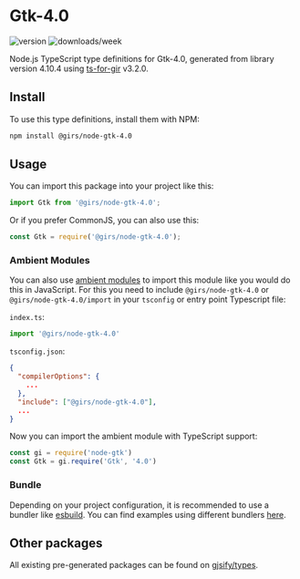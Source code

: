 
# Gtk-4.0

![version](https://img.shields.io/npm/v/@girs/node-gtk-4.0)
![downloads/week](https://img.shields.io/npm/dw/@girs/node-gtk-4.0)


Node.js TypeScript type definitions for Gtk-4.0, generated from library version 4.10.4 using [ts-for-gir](https://github.com/gjsify/ts-for-gir) v3.2.0.


## Install

To use this type definitions, install them with NPM:
```bash
npm install @girs/node-gtk-4.0
```

## Usage

You can import this package into your project like this:
```ts
import Gtk from '@girs/node-gtk-4.0';
```

Or if you prefer CommonJS, you can also use this:
```ts
const Gtk = require('@girs/node-gtk-4.0');
```

### Ambient Modules

You can also use [ambient modules](https://github.com/gjsify/ts-for-gir/tree/main/packages/cli#ambient-modules) to import this module like you would do this in JavaScript.
For this you need to include `@girs/node-gtk-4.0` or `@girs/node-gtk-4.0/import` in your `tsconfig` or entry point Typescript file:

`index.ts`:
```ts
import '@girs/node-gtk-4.0'
```

`tsconfig.json`:
```json
{
  "compilerOptions": {
    ...
  },
  "include": ["@girs/node-gtk-4.0"],
  ...
}
```

Now you can import the ambient module with TypeScript support: 

```ts
const gi = require('node-gtk')
const Gtk = gi.require('Gtk', '4.0')
```


### Bundle

Depending on your project configuration, it is recommended to use a bundler like [esbuild](https://esbuild.github.io/). You can find examples using different bundlers [here](https://github.com/gjsify/ts-for-gir/tree/main/examples).

## Other packages

All existing pre-generated packages can be found on [gjsify/types](https://github.com/gjsify/types).


